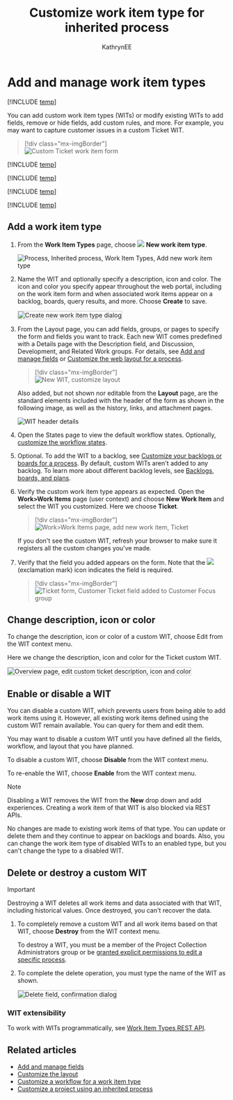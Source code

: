 ﻿---
title: Customize work item type for inherited process
titleSuffix: Azure DevOps Services
description: Customize a process by adding or modifying a work item type for a project 
ms-custom: inherited-process
ms.technology: devops-agile
ms.prod: devops
ms.assetid: DBF41880-62A4-43A9-9A31-8DB701EB888E
ms.manager: mijacobs
ms.author: kaelli
author: KathrynEE
monikerRange: '>= azure-devops-2019'
ms.topic: conceptual
ms.date: 04/22/2019
---

# Add and manage work item types      

[!INCLUDE [temp](../../../boards/_shared/version-vsts-only.md)]

You can add custom work item types (WITs) or modify existing WITs to add fields, remove or hide fields, add custom rules, and more. For example, you may want to capture customer issues in a custom Ticket WIT.   

> [!div class="mx-imgBorder"]  
> ![Custom Ticket work item form](_img/process/custom-wit-new-ticket-form.png) 

[!INCLUDE [temp](../_shared/note-on-prem-link.md)]

[!INCLUDE [temp](../_shared/process-prerequisites.md)] 

[!INCLUDE [temp](../_shared/open-process-admin-context-ts.md)]
 
[!INCLUDE [temp](../_shared/automatic-update-project.md)] 

<a id="add-wit">  </a>

## Add a work item type

1. From the <strong>Work Item Types</strong> page, choose ![ ](../../../_img/icons/blue-add-icon.png) <strong>New work item type</strong>.

	![Process, Inherited process, Work Item Types, Add new work item type](_img/process/cpwit-add-new-wit.png)

2. Name the WIT and optionally specify a description, icon and color. The icon and color you specify appear throughout the web portal, including on the work item form and when associated work items appear on a backlog, boards, query results, and more. Choose <strong>Create</strong> to save. 

	<img src="_img/process/cwit-create-wit-ticket.png" alt="Create new work item type dialog" style="border: 1px solid #C3C3C3;" /> 


3. From the Layout page, you can add fields, groups, or pages to specify the form and fields you want to track. Each new WIT comes predefined with a Details page with the Description field, and Discussion, Development, and Related Work groups. For details, see [Add and manage fields](customize-process-field.md) or [Customize the web layout for a process](customize-process-form.md).    

   > [!div class="mx-imgBorder"]  
   > ![New WIT, customize layout](_img/process/cpwit-new-ticket-define.png)    

   Also added, but not shown nor editable from the **Layout** page, are the standard elements included with the header of the form as shown in the following image, as well as the history, links, and attachment pages.

   ![WIT header details](_img/process/weblayout-system-controls-details-page.png) 

4. Open the States page to view the default workflow states. Optionally, [customize the workflow states](customize-process-workflow.md).  
   <a id="backlog">  </a> 

5. Optional. To add the WIT to a backlog, see [Customize your backlogs or boards for a process](customize-process-backlogs-boards.md). By default, custom WITs aren't added to any backlog. To learn more about different backlog levels, see [Backlogs, boards, and plans](../../../boards/backlogs/backlogs-boards-plans.md).   

6. Verify the custom work item type appears as expected. Open the **Work>Work Items** page (user context) and choose **New Work Item** and select the WIT you customized. Here we choose **Ticket**. 

	> [!div class="mx-imgBorder"]  
	> ![Work>Work Items page, add new work item, Ticket](_img/process/add-custom-wit-verify-ticket.png) 

	If you don't see the custom WIT, refresh your browser to make sure it registers all the custom changes you've made. 

7. Verify that the field you added appears on the form. Note that the ![ ](../../../_img/icons/required-icon.png) (exclamation mark) icon indicates the field is required.  

   > [!div class="mx-imgBorder"]  
   > ![Ticket form, Customer Ticket field added to Customer Focus group](_img/process/add-custom-field-verify-ticket-form.png) 


<a id="overview">  </a>

## Change description, icon or color

To change the description, icon or color of a custom WIT, choose Edit from the WIT context menu. 

Here we change the description, icon and color for the Ticket custom WIT.  

<img src="_img/process/cpwit-edit-color-description.png" alt="Overview page, edit custom ticket description, icon and color" style="border: 1px solid #C3C3C3;" /> 

<a id="enable-disable"></a>

## Enable or disable a WIT  

You can disable a custom WIT, which prevents users from being able to add work items using it. However, all existing work items defined using the custom WIT remain available. You can query for them and edit them.

You may want to disable a custom WIT until you have defined all the fields, workflow, and layout that you have planned.

To disable a custom WIT, choose **Disable** from the WIT context menu. 

To re-enable the WIT, choose **Enable** from the WIT context menu. 

> [!NOTE]    
> Disabling a WIT removes the WIT from the **New** drop down and add experiences. Creating a work item of that WIT is also blocked via REST APIs.  
>
> No changes are made to existing work items of that type. You can update or delete them and they continue to appear on backlogs and boards. Also, you can change the work item type of disabled WITs to an enabled type, but you can't change the type to a disabled WIT.

<a id="destroy">  </a>

## Delete or destroy a custom WIT 

> [!IMPORTANT]  
> Destroying a WIT deletes all work items and data associated with that WIT, including historical values. Once destroyed, you can't recover the data.

1. To completely remove a custom WIT and all work items based on that WIT, choose **Destroy** from the WIT context menu.

	To destroy a WIT, you must be a member of the Project Collection Administrators group or be [granted explicit permissions to edit a specific process](../../../organizations/security/set-permissions-access-work-tracking.md#process-permissions). 

2. To complete the delete operation, you must type the name of the WIT as shown. 

	<img src="_img/process/cpit-destroy-wit-confirm.png" alt="Delete field, confirmation dialog" style="border: 1px solid #C3C3C3;" />  
 
### WIT extensibility

To work with WITs programmatically, see [Work Item Types REST API](/rest/api/azure/devops/processdefinitions/work%20item%20types). 


## Related articles  

- [Add and manage fields](customize-process-field.md)  
- [Customize the layout](customize-process-form.md)
- [Customize a workflow for a work item type](customize-process-workflow.md)
- [Customize a project using an inherited process](customize-process.md) 

 
